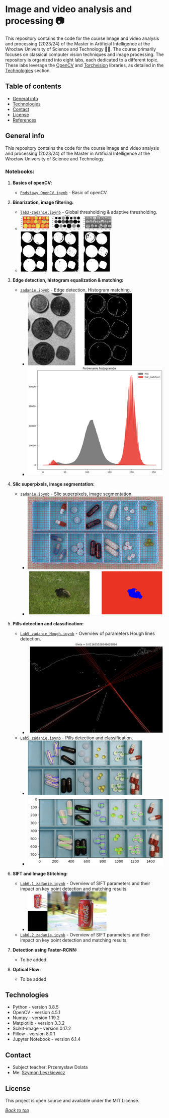 # Image and video analysis and processing 📷

This repository contains the code for the course Image and video analysis and processing (2023/24) of the Master in
Artificial Intelligence at the Wrocław University of Science and Technology 🧑‍🎓. The course primarily focuses on classical 
computer vision techniques and image processing. The repository is organized into eight labs, each dedicated to a 
different topic. These labs leverage the 
[OpenCV](https://opencv.org/)
and [Torchvision](https://pytorch.org/vision/stable/index.html)
libraries, as detailed in the [Technologies](#technologies) section.

## Table of contents

* [General info](#general-info)
* [Technologies](#technologies)
* [Contact](#contact)
* [License](#license)
* [References](#references)

## General info

This repository contains the code for the course Image and video analysis and processing (2023/24) of the Master in
Artificial Intelligence at the Wrocław University of Science and Technology.

### Notebooks:

1. **Basics of openCV**:
    * [`Podstawy_OpenCV.ipynb`](1%2FPodstawy_OpenCV.ipynb) - Basic of openCV.


2. **Binarization, image filtering:**
    * [`lab2-zadanie.ipynb`](2%2Flab2-zadanie.ipynb) - Global thresholding & adaptive thresholding.
    * <img src="media/2_hsv1.png" alt="Lab 2 Image" style="zoom:28.5%;"/>
    * <img src="media/2_bin.png" alt="Lab 2 Image" style="zoom:28%;"/>  


3. **Edge detection, histogram equalization & matching:**
    * [`zadanie.ipynb`](3%2Fzadanie.ipynb) - Edge detection, Histogram matching.
        * <img src="media/3_edges.png" alt="Lab 3 Edges Image" style="zoom:32.5%;"/>
        * <img src="media/3_matching.png" alt="Lab 3 Matching Image" style="zoom:52%;"/>


4. **Slic superpixels, image segmentation:**
    * [`zadanie.ipynb`](4%2Fzadanie.ipynb) - Slic superpixels, image segmentation.
        * <img src="media/4_slic.png" alt="Lab 4 Slic Image" style="zoom:42%;"/>
        * <img src="media/4_hare.png" alt="Lab 4 Hare Image" style="zoom:42%;"/>


5. **Pills detection and classification:**
    * [`Lab5_zadanie_Hough.ipynb`](5%2FLab%205%20-%20zadanie-20231116%2FLab5_zadanie_Hough.ipynb) - Overview of
      parameters Hough lines detection.
        * <img src="media/5_houghlines.png" alt="Lab 5 Pills Image" style="zoom:60%;"/>
    * [`Lab5_zadanie.ipynb`](5%2FLab%205%20-%20zadanie-20231116%2FLab5_zadanie.ipynb) - Pills detection and
      classification.
        * <img src="media/5_pillselipse.png" alt="Lab 5 Pills2 Image" style="zoom:35.6%;"/>
        * <img src="media/5_pillsdetecion.png" alt="Lab 5 Pills2 Image" style="zoom:48%;"/>


6. **SIFT and Image Stitching:**
    * [`Lab6.1_zadanie.ipynb`](6%2FLab%206%20-%20zadania-20231208%2FLab6.1_zadanie.ipynb) - Overview of SIFT parameters
      and their impact on key point detection and matching results.
        * <img src="media/6_coke_matching.png" alt="lena_kp.png" style="zoom:24.5%;" />
    * [`Lab6.2_zadanie.ipynb`](6%2FLab%206%20-%20zadania-20231208%2FLab6.2_zadanie.ipynb) - Overview of SIFT parameters
      and their impact on key point detection and matching results.


7. **Detection using Faster-RCNN:**
    * To be added

8. **Optical Flow:**
    * To be added

## Technologies

* Python - version 3.8.5
* OpenCV - version 4.5.1
* Numpy - version 1.19.2
* Matplotlib - version 3.3.2
* Scikit-image - version 0.17.2
* Pillow - version 8.0.1
* Jupyter Notebook - version 6.1.4

## Contact

* Subject teacher: Przemysław Dolata
* Me: [Szymon Leszkiewicz](https://github.com/SzymonLeszkiewicz)

## License

This project is open source and available under the MIT License.

*[Back to top](#image-and-video-analysis-and-processing)*
